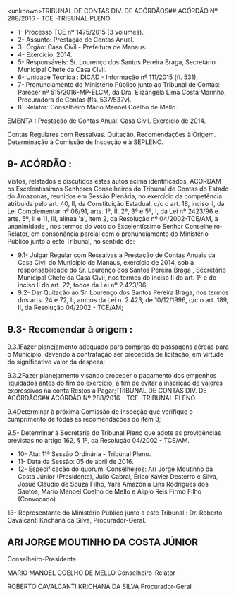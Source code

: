 &lt;unknown&gt;TRIBUNAL DE CONTAS DIV. DE ACÓRDÃOS## ACÓRDÃO Nº 288/2016 - TCE -TRIBUNAL PLENO

- 1- Processo TCE nº 1475/2015 (3 volumes).
- 2- Assunto: Prestação de Contas Anual.
- 3- Órgão: Casa Civil - Prefeitura de Manaus.
- 4- Exercício: 2014.
- 5- Responsáveis: Sr. Lourenço dos Santos Pereira Braga, Secretário Municipal Chefe da Casa Civil.
- 6- Unidade Técnica : DICAD - Informação nº 111/2015 (fl. 531).
- 7-  Pronunciamento  do Ministério Público  junto  ao Tribunal  de Contas: Parecer  nº 515/2016-MP-ELCM,  da  Dra.  Elizângela  Lima  Costa  Marinho,  Procuradora  de  Contas (fls. 537/537v).
- 8- Relator: Conselheiro Mario Manoel Coelho de Mello.

EMENTA :  Prestação de Contas Anual. Casa Civil. Exercício de 2014.

Contas Regulares com Ressalvas. Quitação. Recomendações à Origem. Determinação à Comissão de Inspeção e à SEPLENO.

## 9- ACÓRDÃO :

Vistos, relatados e discutidos estes autos acima identificados, ACORDAM os Excelentíssimos Senhores Conselheiros do Tribunal de Contas do Estado do Amazonas, reunidos em Sessão Plenária, no exercício da competência atribuída pelo art. 40,  II, da Constituição Estadual, c/c o art. 18, inciso II, da Lei Complementar nº 06/91, arts. 1º, II, 2º, 3º e 5º,  I,  da  Lei  nº  2423/96 e arts. 5º,  II e 11,  III, alínea 'a',  item 2, da Resolução nº 04/2002-TCE/AM, à  unanimidade , nos  termos  do  voto  do  Excelentíssimo  Senhor Conselheiro-Relator, em  consonância  parcial com  o  pronunciamento  do  Ministério Público junto a este Tribunal, no sentido de:

- 9.1- Julgar Regular com Ressalvas a Prestação de Contas Anuais da Casa Civil do Município de Manaus, exercício de 2014, sob a responsabilidade do Sr. Lourenço dos  Santos  Pereira Braga ,  Secretário  Municipal  Chefe  da  Casa  Civil,  nos  termos  do inciso II do art. 1º e do inciso II do art. 22, todos da Lei nº 2.423/96;
- 9.2- Dar Quitação ao Sr. Lourenço dos Santos Pereira Braga, nos termos dos arts. 24 e 72, II, ambos da Lei n. 2.423, de 10/12/1996, c/c o art. 189, II, da Resolução 04/2002 - TCE/AM;

## 9.3- Recomendar à origem :

9.3.1Fazer planejamento  adequado  para  compras  de  passagens aéreas para o Município, devendo a contratação ser precedida de licitação, em virtude do significativo valor da despesa;

9.3.2Fazer planejamento visando proceder o pagamento dos empenhos  liquidados  antes  do  fim  do  exercício,  a  fim  de  evitar  a  inscrição  de  valores expressivos na conta Restos a Pagar;TRIBUNAL DE CONTAS DIV. DE ACÓRDÃOS## ACÓRDÃO Nº 288/2016 - TCE -TRIBUNAL PLENO

9.4Determinar à próxima Comissão de Inspeção que verifique o cumprimento de todas as recomendações do item 3;

9.5-  Determinar à  Secretaria  do  Tribunal  Pleno  que  adote  as  providências previstas no artigo 162, § 1º, da Resolução 04/2002 - TCE/AM.

- 10- Ata: 11ª Sessão Ordinária - Tribunal Pleno.
- 11- Data da Sessão: 05 de abril de 2016.
- 12-  Especificação  do  quorum: Conselheiros:  Ari  Jorge  Moutinho  da  Costa  Júnior (Presidente), Julio Cabral, Érico Xavier Desterro e Silva, Josué Cláudio de Souza Filho, Yara Amazônia Lins Rodrigues dos Santos, Mario Manoel Coelho de Mello e Alípio Reis Firmo Filho (Convocado).

13- Representante do Ministério Público junto a este Tribunal : Dr. Roberto Cavalcanti Krichanã da Silva, Procurador-Geral.

## ARI JORGE MOUTINHO DA COSTA JÚNIOR

Conselheiro-Presidente

MARIO MANOEL COELHO DE MELLO Conselheiro-Relator

ROBERTO CAVALCANTI KRICHANÃ DA SILVA Procurador-Geral